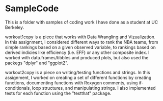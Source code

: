 # SampleCode
This is a folder with samples of coding work I have done as a student at UC Berkeley. 

workout1copy is a piece that works with Data Wrangling and Vizualization. In this assignment, I considered different ways to rank the NBA teams, from simple rankings based on a given observed variable, to rankings based on derived indicies like efficiency (i.e. EFF) or any other composite index.
I worked with data.frames/tibbles and produced plots, but also used the packegs "dplyr" and "ggplot2". 

workout2copy is a piece on writing/testing functions and strings. In this assignment, I worked on creating a set of different functions by creating functions, documenting functions with Roxygen comments, using if-conditionals, loop structures, and manipulating strings. I also implemented tests for each function using the "testthat" package. 